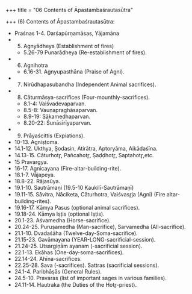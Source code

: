 +++
title = "06 Contents of Āpastambaśrautasūtra"

+++
(6) Contents of Āpastambaśrautasūtra:

- Praśnas 1-4. Darśapūrṇamāsas, Yājamāna
- 5. Agnyādheya (Establishment of fires)
  - 5.26-79 Punarādheya (Re-establishment of fires).
- 6. Agnihotra 
  - 6.16-31. Agnyupasthāna (Praise of Agni).
- 7. Nirūdhapasubandha (Independent Animal sacrifices).
- 8. Cāturmāsya-sacrifices (Four-mounthly-sacrifices).
  - 8.1-4: Vaiśvadevaparvan.
  - 8.5-8: Vauṇapraghāsaparvan.
  - 8.9-19: Sākamedhaparvan.
  - 8.20-22: Śunāsīrīyaparvan.
- 9. Prāyaścittis (Expiations).
- 10-13. Agniṣṭoma.
- 14.1-12. Ukthya, Ṣodasin, Atirātra, Aptoryāma, Aikādaśīna.
- 14.13-15. Cāturhotr̥, Pañcahotr̥, Ṣaḍḍhotr̥, Saptahotr̥,etc. 
- 15 Pravargya.
- 16-17. Agnicayana (Fire-altar-building-rite).
- 18.1-7. Vājapeya.
- 18.8-22. Rājasūya.
- 19.1-10. Sautrāmaṇi (19.5-10 Kaukilī-Sautrāmaṇī)
- 19.11-15. Sāvitra, Nāciketa, Cāturhotra, Vaiśvasr̥ja (Agni) (Fire altar-building-rites).
- 19.16-17. Kāmya Pasus (optional animal sacrifices).
- 19.18-24. Kāmya Iṣṭis (optional Iṣṭis).
- 20.1-23. Aśvamedha (Horse-sacrifice).
- 20.24-25. Puruṣamedha (Man-sacrifice), Sarvamedha (All-sacrifice).
- 21.1-10. Dvadaśāha (Twelve-day-Soma-sacrifice).
- 21.15-23. Gavāmayana (YEAR-LONG-sacrificial-session).
- 21.24-25. Utsargiṇām ayanam (-sacrificial session).
- 22.1-13. Ekāhas (One-day-soma-sacrifices).
- 22.14-24. Ahīna-sacrifices.
- 22.25-28. Sava (-sacrifices). Sattras (sacrificial sessions).
- 24.1-4. Paribhāṣās (General Rules).
- 24.5-10. Pravaras (list of important sages in various families).
- 24.11-14. Hautraka (the Duties of the Hotr̥-priest).
